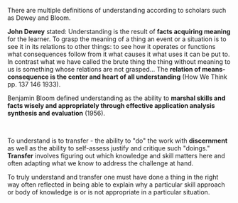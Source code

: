 There are multiple definitions of understanding according to scholars such as Dewey and Bloom.

**John Dewey** stated: Understanding is the result of **facts acquiring meaning** for the learner. To grasp the meaning of a thing an event or a situation is to see it in its relations to other things: to see how it operates or functions what consequences follow from it what causes it what uses it can be put to. In contrast what we have called the brute thing the thing without meaning to us is something whose relations are not grasped... The **relation of means-consequence is the center and heart of all understanding** (How We Think pp. 137 146 1933).

Benjamin Bloom defined understanding as the ability to **marshal skills and facts wisely and appropriately through effective application analysis synthesis and evaluation** (1956).</p>  <p> </p>  <p>To understand is to transfer - the ability to "do" the work with **discernment** as well as the ability to self-assess justify and critique such "doings." **Transfer** involves figuring out which knowledge and skill matters here and often adapting what we know to address the challenge at hand.

To truly understand and transfer one must have done a thing in the right way often reflected in being able to explain why a particular skill approach or body of knowledge is or is not appropriate in a particular situation. 